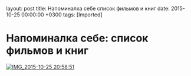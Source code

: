 layout: post
title: Напоминалка себе список фильмов и книг
date: 2015-10-25 00:00:00 +0300
tags: [Imported]
# Напоминалка себе: список фильмов и книг

[![IMG_2015-10-25 20:58:51](https://vlaim.s3.amazonaws.com/uploads/2015/10/IMG_2015-10-25-205851-1024x759.jpg)](https://vlaim.s3.amazonaws.com/uploads/2015/10/IMG_2015-10-25-205851.jpg)